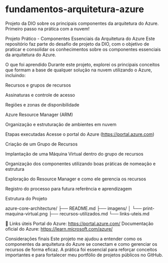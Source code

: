 # fundamentos-arquitetura-azure
Projeto da DIO sobre os principais componentes da arquitetura do Azure. Primeiro passo na prática com a nuvem!

Projeto Prático - Componentes Essenciais da Arquitetura do Azure
Este repositório faz parte do desafio de projeto da DIO, com o objetivo de praticar e consolidar os conhecimentos sobre os componentes essenciais da arquitetura do Azure.

O que foi aprendido
Durante este projeto, explorei os principais conceitos que formam a base de qualquer solução na nuvem utilizando o Azure, incluindo:

Recursos e grupos de recursos

Assinaturas e controle de acesso

Regiões e zonas de disponibilidade

Azure Resource Manager (ARM)

Organização e estruturação de ambientes em nuvem

Etapas executadas
Acesse o portal do Azure (https://portal.azure.com)

Criação de um Grupo de Recursos

Implantação de uma Máquina Virtual dentro do grupo de recursos

Organização dos componentes utilizando boas práticas de nomeação e estrutura

Exploração do Resource Manager e como ele gerencia os recursos

Registro do processo para futura referência e aprendizagem

Estrutura do Projeto

azure-core-architecture/
├── README.md
├── imagens/
│   └── print-maquina-virtual.png
├── recursos-utilizados.md
└── links-uteis.md

🔗 Links úteis
Portal do Azure: https://portal.azure.com/
Documentação oficial do Azure: https://learn.microsoft.com/azure/

Considerações finais
Este projeto me ajudou a entender como os componentes da arquitetura do Azure se conectam e como gerenciar os recursos de forma eficaz. A prática foi essencial para reforçar conceitos importantes e para fortalecer meu portfólio de projetos públicos no GitHub.
